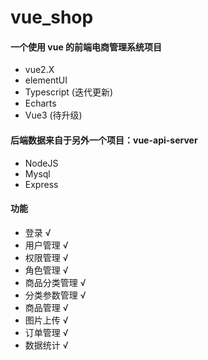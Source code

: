 # vue_shop

#### 一个使用 vue 的前端电商管理系统项目

- vue2.X
- elementUI
- Typescript (迭代更新)
- Echarts
- Vue3 (待升级)

#### 后端数据来自于另外一个项目：vue-api-server

- NodeJS
- Mysql
- Express

#### 功能

- 登录 √
- 用户管理 √
- 权限管理 √
- 角色管理 √
- 商品分类管理 √
- 分类参数管理 √
- 商品管理 √
- 图片上传 √
- 订单管理 √
- 数据统计 √
